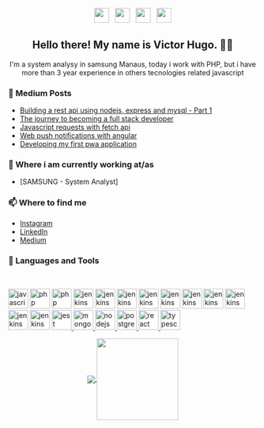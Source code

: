 <link rel="stylesheet" href="https://cdn.jsdelivr.net/gh/devicons/devicon@master/devicon.min.css">
<p align='center'>
<a href="https://dev.to/stephenajulu"><img height="30" src="https://github.com/stephenajulu/WaylonWalker/blob/main/icon/dev.png?raw=true"></a>&nbsp;&nbsp;
<a href="https://twitter.com/stephenajulu"><img height="30" src="https://github.com/stephenajulu/WaylonWalker/blob/main/icon/twitter.png?raw=true"></a>&nbsp;&nbsp;
<a href="https://instagram.com/stephenajulu"><img height="30" src="https://github.com/stephenajulu/WaylonWalker/blob/main/icon/instagram.jpg?raw=true"></a>&nbsp;&nbsp;
<a href="https://www.linkedin.com/in/stephenajulu/"><img height="30" src="https://github.com/stephenajulu/WaylonWalker/blob/main/icon/linkedin.png?raw=true"></a>
</p>

<h2 align="center">Hello there! My name is Victor Hugo. 👋🤓</h2>
<p align="center">I'm a system analysy in samsung Manaus, today i work with PHP, but i have more than 3 year experience in others tecnologies related javascript </p>

### 📰 Medium Posts
<!-- BLOG-POST-LIST:START -->
- [Building a rest api using nodejs, express and mysql - Part 1](https://medium.com/@victorhuguw.64/construindo-uma-rest-api-utilizando-nodejs-express-e-mysql-parte-1-ef25643ab41b)
- [The journey to becoming a full stack developer](https://medium.com/@victorhuguw.64/a-jornada-at%C3%A9-se-tornar-um-desenvolvedor-full-stack-5c902572d0bc)
- [Javascript requests with fetch api](https://medium.com/@victorhuguw.64/javascript-requisi%C3%A7%C3%B5es-com-fetchapi-418e3b35daf9)
- [Web push notifications with angular](https://medium.com/@victorhuguw.64/web-push-notifications-com-angular-d1a0c7977b18)
- [Developing my first pwa application](https://medium.com/@victorhuguw.64/desenvolvendo-meu-primeiro-aplicativo-pwa-430d7b8de786)
<!-- BLOG-POST-LIST:END -->

### 💼 Where i am currently working at/as
- [SAMSUNG - System Analyst]

### 📫 Where to find me

- [Instagram](https://instagram.com/stephenajulu) 
- [LinkedIn](https://www.linkedin.com/in/victor-hugo-b7835916b/) 
- [Medium](https://medium.com/@victorhuguw.64) 

### 🔧 Languages and Tools

<br/>

<p align="left">
    <img
      src="https://devicons.github.io/devicon/devicon.git/icons/javascript/javascript-original.svg"
      alt="javascript"
      width="40"
      height="40"
    />
    <img
      src="https://devicons.github.io/devicon/devicon.git/icons/php/php-original.svg"
      alt="php"
      width="40"
      height="40"
    />
      <img
      src="https://devicons.github.io/devicon/devicon.git/icons/ionic/ionic-original.svg"
      alt="php"
      width="40"
      height="40"
    />
    <img
      src="https://www.vectorlogo.zone/logos/icons/bootstrap/bootstrap-plain.svg"
      alt="jenkins"
      width="40"
      height="40"
    />
    <img
      src="https://www.vectorlogo.zone/logos/icons/laravel/laravel-plain.svg"
      alt="jenkins"
      width="40"
      height="40"
    />
    <img
      src="https://www.vectorlogo.zone/logos/icons/mysql/mysql-original.svg"
      alt="jenkins"
      width="40"
      height="40"
    />
     <img
      src="https://www.vectorlogo.zone/logos/icons/npm/npm-original-wordmark.svg"
      alt="jenkins"
      width="40"
      height="40"
    />
     <img
      src="https://www.vectorlogo.zone/logos/icons/git/git-original.svg"
      alt="jenkins"
      width="40"
      height="40"
    />
    <img
      src="https://www.vectorlogo.zone/logos/icons/mongodb/mongodb-original.svg"
      alt="jenkins"
      width="40"
      height="40"
    />
    <img
      src="https://www.vectorlogo.zone/logos/icons/python/python-original.svg"
      alt="jenkins"
      width="40"
      height="40"
    />
    <img
      src="https://www.vectorlogo.zone/logos/icons/angularjs/angularjs-original.svg"
      alt="jenkins"
      width="40"
      height="40"
    />
    <img
      src="https://www.vectorlogo.zone/logos/icons/c/c-original.svg"
      alt="jenkins"
      width="40"
      height="40"
    />
    <img
      src="https://www.vectorlogo.zone/logos/icons/jquery/jquery-original.svg"
      alt="jenkins"
      width="40"
      height="40"
    />
  
  <a href="https://jestjs.io" target="_blank">
    <img
      src="https://www.vectorlogo.zone/logos/jestjsio/jestjsio-icon.svg"
      alt="jest"
      width="40"
      height="40"
    />
  </a>

  <a href="https://www.mongodb.com/" target="_blank">
    <img
      src="https://devicons.github.io/devicon/devicon.git/icons/mongodb/mongodb-original-wordmark.svg"
      alt="mongodb"
      width="40"
      height="40"
    />
  </a>
  <a href="https://nodejs.org" target="_blank">
    <img
      src="https://devicons.github.io/devicon/devicon.git/icons/nodejs/nodejs-original-wordmark.svg"
      alt="nodejs"
      width="40"
      height="40"
    />
  </a>
  <a href="https://www.postgresql.org" target="_blank">
    <img
      src="https://devicons.github.io/devicon/devicon.git/icons/postgresql/postgresql-original-wordmark.svg"
      alt="postgresql"
      width="40"
      height="40"
    />
  </a>
  <a href="https://reactjs.org/" target="_blank">
    <img
      src="https://devicons.github.io/devicon/devicon.git/icons/react/react-original-wordmark.svg"
      alt="react"
      width="40"
      height="40"
    />
  </a>
  <a href="https://www.typescriptlang.org/" target="_blank">
    <img
      src="https://devicons.github.io/devicon/devicon.git/icons/typescript/typescript-original.svg"
      alt="typescript"
      width="40"
      height="40"
    />
  </a>
</p>



<p align="center">
  <a href="https://github.com/anuraghazra/github-readme-stats">
    <img
      align="center"
      src="https://github-readme-stats.vercel.app/api/top-langs/?username=victorhuguw&layout=compact"
    />
  </a>
  <a href="https://github.com/anuraghazra/github-readme-stats">
    <img
      align="center"
      height="165"
      src="https://github-readme-stats.vercel.app/api?username=victorhuguw&count_private=true&show_icons=true&custom_title=Github%20Status&hide=issues"
    />
  </a>
</p>

